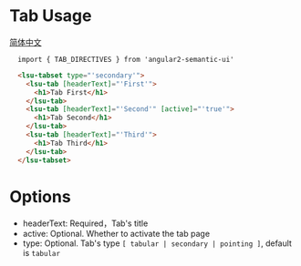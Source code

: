 # Tab Usage
<a href="https://github.com/lon-yang/angular2-semantic-ui/blob/master/components/tab/README_CN.md">简体中文</a>

```typesctript
  import { TAB_DIRECTIVES } from 'angular2-semantic-ui'
```
```html
  <lsu-tabset type="'secondary'">
    <lsu-tab [headerText]="'First'">
      <h1>Tab First</h1>
    </lsu-tab>
    <lsu-tab [headerText]="'Second'" [active]="'true'">
      <h1>Tab Second</h1>
    </lsu-tab>
    <lsu-tab [headerText]="'Third'">
      <h1>Tab Third</h1>
    </lsu-tab>
  </lsu-tabset>
```

# Options
- headerText: Required，Tab's title
- active: Optional. Whether to activate the tab page
- type: Optional. Tab's type ` [ tabular | secondary | pointing ] `, default is `tabular`